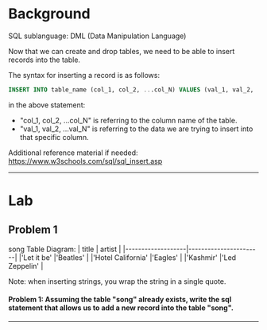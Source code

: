 # Background
SQL sublanguage: DML (Data Manipulation Language)

Now that we can create and drop tables, we need to be able to insert records into the table.

The syntax for inserting a record is as follows:
  ```sql
  INSERT INTO table_name (col_1, col_2, ...col_N) VALUES (val_1, val_2, ...val_N);
  ```

in the above statement:
- "col_1, col_2, ...col_N"  is referring to the column name of the table.
- "val_1, val_2, ...val_N" is referring to the data we are trying to insert into that specific column.

Additional reference material if needed: https://www.w3schools.com/sql/sql_insert.asp

- - - 

# Lab

## Problem 1
song Table Diagram:
|      title        |        artist         |
|-------------------|-----------------------|
|'Let it be'        |'Beatles'              |
|'Hotel California' |'Eagles'               |
|'Kashmir'          |'Led Zeppelin'         |

Note: when inserting strings, you wrap the string in a single quote.

#### Problem 1: Assuming the table "song" already exists, write the sql statement that allows us to add a new record into the table "song".

- - -
